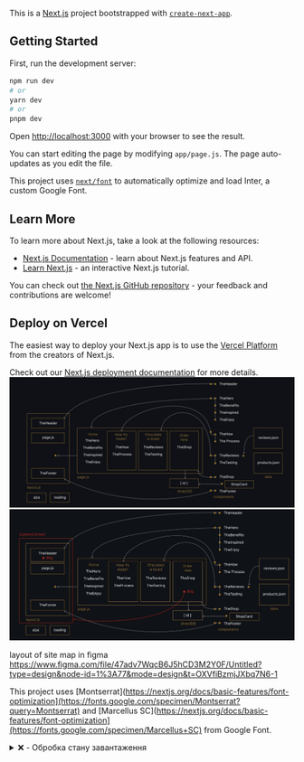 This is a [Next.js](https://nextjs.org/) project bootstrapped with [`create-next-app`](https://github.com/vercel/next.js/tree/canary/packages/create-next-app).

## Getting Started

First, run the development server:

```bash
npm run dev
# or
yarn dev
# or
pnpm dev
```

Open [http://localhost:3000](http://localhost:3000) with your browser to see the result.

You can start editing the page by modifying `app/page.js`. The page auto-updates as you edit the file.

This project uses [`next/font`](https://nextjs.org/docs/basic-features/font-optimization) to automatically optimize and load Inter, a custom Google Font.

## Learn More

To learn more about Next.js, take a look at the following resources:

- [Next.js Documentation](https://nextjs.org/docs) - learn about Next.js features and API.
- [Learn Next.js](https://nextjs.org/learn) - an interactive Next.js tutorial.

You can check out [the Next.js GitHub repository](https://github.com/vercel/next.js/) - your feedback and contributions are welcome!

## Deploy on Vercel

The easiest way to deploy your Next.js app is to use the [Vercel Platform](https://vercel.com/new?utm_medium=default-template&filter=next.js&utm_source=create-next-app&utm_campaign=create-next-app-readme) from the creators of Next.js.

Check out our [Next.js deployment documentation](https://nextjs.org/docs/deployment) for more details.
![site map](https://github.com/olgatenison/next-choco/blob/main/public/forDescription/itWorks_01.jpg)
![site map context](https://github.com/olgatenison/next-choco/blob/main/public/forDescription/itWorks_02.jpg)

layout of site map in figma https://www.figma.com/file/47adv7WqcB6J5hCD3M2Y0F/Untitled?type=design&node-id=1%3A77&mode=design&t=OXVfiBzmjJXbq7N6-1

This project uses [Montserrat](https://nextjs.org/docs/basic-features/font-optimization](https://fonts.google.com/specimen/Montserrat?query=Montserrat) and
[Marcellus SC](https://nextjs.org/docs/basic-features/font-optimization](https://fonts.google.com/specimen/Marcellus+SC) 
from Google Font.
<details>
<summary>❌ - Обробка стану завантаження</summary>
В моєму проекті, я вирішив обробити стан завантаження, не використовуючи функціональність loading.js. Я замість цього вирішив відобразити спрощений індикатор завантаження.

javascript
Copy code
import React from "react";

const Loading = () => {
  return (
    <>
      <Image src="../spinner177px.svg" width={177} height={177}></Image>
    </>
  );
};

export default Loading;
Вище наведений код представляє компонент Loading, який відображає спінер завантаження. Я використовую його в моєму проекті для інформування користувача про те, що щось завантажується.

</details>
